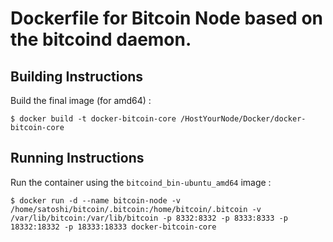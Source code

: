# Dockerfile for Bitcoin Node based on the bitcoind daemon.

Building Instructions
-
Build the final image (for amd64) :
<pre><code>$ docker build -t docker-bitcoin-core /HostYourNode/Docker/docker-bitcoin-core</code></pre>

Running Instructions
-
Run the container using the ```bitcoind_bin-ubuntu_amd64``` image :
<pre><code>$ docker run -d --name bitcoin-node -v /home/satoshi/bitcoin/.bitcoin:/home/bitcoin/.bitcoin -v /var/lib/bitcoin:/var/lib/bitcoin -p 8332:8332 -p 8333:8333 -p 18332:18332 -p 18333:18333 docker-bitcoin-core</code></pre>
